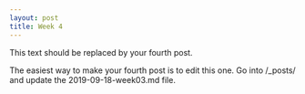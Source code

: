```yaml
---
layout: post
title: Week 4
---
```



This text should be replaced by your fourth post.

The easiest way to make your fourth post is to edit this one.
Go into /_posts/ and update the 2019-09-18-week03.md file.
